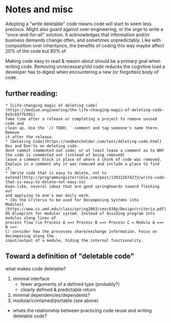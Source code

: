 # Notes and misc
Adopting a "write deletable" code means code will start to seem less precious.
Might also guard against over-engineering, or the urge to write a
"once-and-for-all" solution.
It acknowledges that information and/or business demands change often, and
sometimes unpredictably.
Like with composition over inheritance, the benefits of coding this way maybe
affect 20% of the code but 80% of 

Making code easy to read & reason about should be a primary goal when writing
code. Removing unnecessary/old code reduces the cognitive load a developer has
to digest when encountering a new (or forgotten) body of code.


## further reading:
    * [Life-changing magic of deleting code](https://medium.engineering/the-life-changing-magic-of-deleting-code-be5cb3ffb391)
    Take time after a release or completing a project to remove unused code and
    clean up. Use the `// TODO: ` comment and tag someone's name there. Remove
    it after the release.
    * [Deleting Code](https://nedbatchelder.com/text/deleting-code.html)
    Dos and Don'ts on deleting code.
    dont commit commented out code; or at least leave a comment as to WHY the code is commented out (instead of being removed)
    leave a comment block in place of where a chunk of code was removed.
    Explain in a comment why it was removed and include a place to find it.
    * [Write code that is easy to delete, not to
    extend](http://programmingisterrible.com/post/139222674273/write-code-that-is-easy-to-delete-not-easy-to)
    Koan-like, several ideas that are good springboards toward fleshing out
    and applying to one's own daily work.
    * [On the Criteria to be used for Decomposing Systems into
    Modules](https://www.cs.umd.edu/class/spring2003/cmsc838p/Design/criteria.pdf)
    OG blueprint for modular system. Instead of dividing program into modules along lines of
    process flow (ie Process A ==> Process B ==> Process C = Module A ==> B ==>
    C) consider how the processes share/exchange information. Focus on
    decomposing along the
    input/output of a module, hiding the internal functionality.

## Toward a definition of "deletable code"
what makes code deletable?
1. minimal interface
    * fewer arguments of a defined type (probably?)
    * clearly defined & predictable return
2. minimal dependencies/dependents?
3. modular/contained/portable (see above)

* whats the relationship between practicing code reuse and writing
  deletable code?

